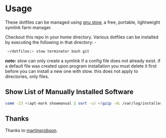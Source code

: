 # Usage
These dotfiles can be managed using [gnu stow](http://www.gnu.org/software/stow/), a free, portable, lightweight symlink farm manager.

Checkout this repo in your home directory. Various dotfiles can be installed by executing the following in that directory: -
```bash
 ~/dotfiles:> stow terminator bash git
``` 

**note:** stow can only create a symlink if a config file does not already exist. if a default file was created upon program installation you must delete it first before you can install a new one with stow. this does not apply to directories, only files.

## Show List of Manually Installed Software

```bash
comm -23 <(apt-mark showmanual | sort -u) <(gzip -dc /var/log/installer/initial-status.gz | sed -n 's/^Package: //p' | sort -u)
```

## Thanks
Thanks to [martinprobson](https://github.com/martinprobson/dotfiles).

